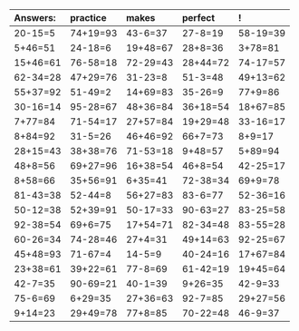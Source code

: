| Answers: | practice | makes | perfect | ! |
| :--- | :--- | :--- | :--- | :--- |
| 20-15=5 | 74+19=93 | 43-6=37 | 27-8=19 | 58-19=39 | 
| 5+46=51 | 24-18=6 | 19+48=67 | 28+8=36 | 3+78=81 | 
| 15+46=61 | 76-58=18 | 72-29=43 | 28+44=72 | 74-17=57 | 
| 62-34=28 | 47+29=76 | 31-23=8 | 51-3=48 | 49+13=62 | 
| 55+37=92 | 51-49=2 | 14+69=83 | 35-26=9 | 77+9=86 | 
| 30-16=14 | 95-28=67 | 48+36=84 | 36+18=54 | 18+67=85 | 
| 7+77=84 | 71-54=17 | 27+57=84 | 19+29=48 | 33-16=17 | 
| 8+84=92 | 31-5=26 | 46+46=92 | 66+7=73 | 8+9=17 | 
| 28+15=43 | 38+38=76 | 71-53=18 | 9+48=57 | 5+89=94 | 
| 48+8=56 | 69+27=96 | 16+38=54 | 46+8=54 | 42-25=17 | 
| 8+58=66 | 35+56=91 | 6+35=41 | 72-38=34 | 69+9=78 | 
| 81-43=38 | 52-44=8 | 56+27=83 | 83-6=77 | 52-36=16 | 
| 50-12=38 | 52+39=91 | 50-17=33 | 90-63=27 | 83-25=58 | 
| 92-38=54 | 69+6=75 | 17+54=71 | 82-34=48 | 83-55=28 | 
| 60-26=34 | 74-28=46 | 27+4=31 | 49+14=63 | 92-25=67 | 
| 45+48=93 | 71-67=4 | 14-5=9 | 40-24=16 | 17+67=84 | 
| 23+38=61 | 39+22=61 | 77-8=69 | 61-42=19 | 19+45=64 | 
| 42-7=35 | 90-69=21 | 40-1=39 | 9+26=35 | 42-9=33 | 
| 75-6=69 | 6+29=35 | 27+36=63 | 92-7=85 | 29+27=56 | 
| 9+14=23 | 29+49=78 | 77+8=85 | 70-22=48 | 46-9=37 | 
